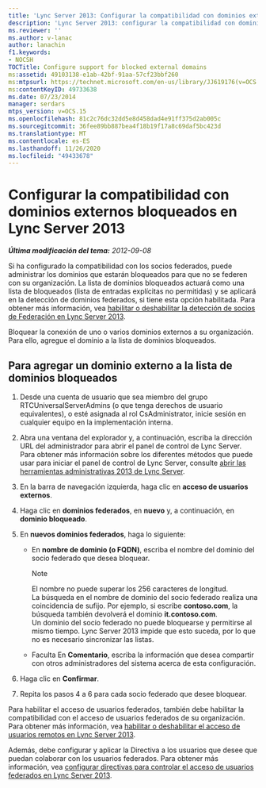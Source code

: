 ```yaml
---
title: 'Lync Server 2013: Configurar la compatibilidad con dominios externos bloqueados'
description: 'Lync Server 2013: configurar la compatibilidad con dominios externos bloqueados.'
ms.reviewer: ''
ms.author: v-lanac
author: lanachin
f1.keywords:
- NOCSH
TOCTitle: Configure support for blocked external domains
ms:assetid: 49103138-e1ab-42bf-91aa-57cf23bbf260
ms:mtpsurl: https://technet.microsoft.com/en-us/library/JJ619176(v=OCS.15)
ms:contentKeyID: 49733638
ms.date: 07/23/2014
manager: serdars
mtps_version: v=OCS.15
ms.openlocfilehash: 81c2c76dc32dd5e8d458dad4e91ff375d2ab005c
ms.sourcegitcommit: 36fee89bb887bea4f18b19f17a8c69daf5bc423d
ms.translationtype: MT
ms.contentlocale: es-ES
ms.lasthandoff: 11/26/2020
ms.locfileid: "49433678"
---
```

# <a name="configure-support-for-blocked-external-domains-in-lync-server-2013"></a>Configurar la compatibilidad con dominios externos bloqueados en Lync Server 2013

<div data-xmlns="http://www.w3.org/1999/xhtml">

<div class="topic" data-xmlns="http://www.w3.org/1999/xhtml" data-msxsl="urn:schemas-microsoft-com:xslt" data-cs="https://msdn.microsoft.com/">

<div data-asp="https://msdn2.microsoft.com/asp">



</div>

<div id="mainSection">

<div id="mainBody">

<span> </span>

_**Última modificación del tema:** 2012-09-08_

Si ha configurado la compatibilidad con los socios federados, puede administrar los dominios que estarán bloqueados para que no se federen con su organización. La lista de dominios bloqueados actuará como una lista de bloqueados (lista de entradas explícitas no permitidas) y se aplicará en la detección de dominios federados, si tiene esta opción habilitada. Para obtener más información, vea [habilitar o deshabilitar la detección de socios de Federación en Lync Server 2013](lync-server-2013-enable-or-disable-discovery-of-federation-partners.md).

Bloquear la conexión de uno o varios dominios externos a su organización. Para ello, agregue el dominio a la lista de dominios bloqueados.

<div>

## <a name="to-add-an-external-domain-to-the-list-of-blocked-domains"></a>Para agregar un dominio externo a la lista de dominios bloqueados

1.  Desde una cuenta de usuario que sea miembro del grupo RTCUniversalServerAdmins (o que tenga derechos de usuario equivalentes), o esté asignada al rol CsAdministrator, inicie sesión en cualquier equipo en la implementación interna.

2.  Abra una ventana del explorador y, a continuación, escriba la dirección URL del administrador para abrir el panel de control de Lync Server. Para obtener más información sobre los diferentes métodos que puede usar para iniciar el panel de control de Lync Server, consulte [abrir las herramientas administrativas 2013 de Lync Server](lync-server-2013-open-lync-server-administrative-tools.md).

3.  En la barra de navegación izquierda, haga clic en **acceso de usuarios externos**.

4.  Haga clic en **dominios federados**, en **nuevo** y, a continuación, en **dominio bloqueado**.

5.  En **nuevos dominios federados**, haga lo siguiente:
    
      - En **nombre de dominio (o FQDN)**, escriba el nombre del dominio del socio federado que desea bloquear.
        
        <div>
        

        > [!NOTE]  
        > El nombre no puede superar los 256 caracteres de longitud.<BR>La búsqueda en el nombre de dominio del socio federado realiza una coincidencia de sufijo. Por ejemplo, si escribe <STRONG>contoso.com</STRONG>, la búsqueda también devolverá el dominio <STRONG>it.contoso.com</STRONG>.<BR>Un dominio del socio federado no puede bloquearse y permitirse al mismo tiempo. Lync Server 2013 impide que esto suceda, por lo que no es necesario sincronizar las listas.

        
        </div>
    
      - Faculta En **Comentario**, escriba la información que desea compartir con otros administradores del sistema acerca de esta configuración.

6.  Haga clic en **Confirmar**.

7.  Repita los pasos 4 a 6 para cada socio federado que desee bloquear.

Para habilitar el acceso de usuarios federados, también debe habilitar la compatibilidad con el acceso de usuarios federados de su organización. Para obtener más información, vea [habilitar o deshabilitar el acceso de usuarios remotos en Lync Server 2013](lync-server-2013-enable-or-disable-remote-user-access.md).

Además, debe configurar y aplicar la Directiva a los usuarios que desee que puedan colaborar con los usuarios federados. Para obtener más información, vea [configurar directivas para controlar el acceso de usuarios federados en Lync Server 2013](lync-server-2013-configure-policies-to-control-federated-user-access.md).

</div>

</div>

<span> </span>

</div>

</div>

</div>

